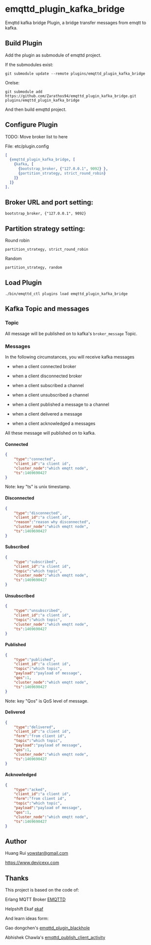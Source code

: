 emqttd_plugin_kafka_bridge
===================

Emqttd kafka bridge Plugin, a bridge transfer messages from emqtt to kafka.

Build Plugin
------------

Add the plugin as submodule of emqttd project.

If the submodules exist:

```
git submodule update --remote plugins/emqttd_plugin_kafka_bridge
```

Orelse:

```
git submodule add https://github.com/Zarathos94/emqttd_plugin_kafka_bridge.git plugins/emqttd_plugin_kafka_bridge
```

And then build emqttd project.

Configure Plugin
----------------
TODO: Move broker list to here

File: etc/plugin.config

```erlang
[
  {emqttd_plugin_kafka_bridge, [
  	{kafka, [
      {bootstrap_broker, {"127.0.0.1", 9092} },
      {partition_strategy, strict_round_robin}
    ]}
  ]}
].

```

Broker URL and port setting:
-----------
``bootstrap_broker, {"127.0.0.1", 9092} ``

Partition strategy setting:
-----------
Round robin

``partition_strategy, strict_round_robin``

Random

``partition_strategy, random``


Load Plugin
-----------

```
./bin/emqttd_ctl plugins load emqttd_plugin_kafka_bridge
```

Kafka Topic and messages
-----------

### Topic

All message will be published on to kafka's ``broker_message`` Topic.

### Messages

In the following circumstances, you will receive kafka messages

- when a client connected broker

- when a client disconnected broker

- when a client subscribed a channel

- when a client unsubscribed a channel

- when a client published a message to a channel

- when a client delivered a message

- when a client acknowledged a messages 

All these message will published on to kafka.

#### Connected

```json
{
	"type":"connected",
	"client_id":"a client id",
	"cluster_node":"which emqtt node",
	"ts":1469690427
}
```
Note: key "ts" is unix timestamp.

#### Disconnected

```json
{
	"type":"disconnected",
	"client_id":"a client id",
	"reason":"reason why disconnected",
	"cluster_node":"which emqtt node",
	"ts":1469690427
}
```

#### Subscribed

```json
{
	"type":"subscribed",
	"client_id":"a client id",
	"topic":"which topic",
	"cluster_node":"which emqtt node",
	"ts":1469690427
}
```

#### Unsubscribed

```json
{
	"type":"unsubscribed",
	"client_id":"a client id",
	"topic":"which topic",
	"cluster_node":"which emqtt node",
	"ts":1469690427
}
```

#### Published

```json
{
	"type":"published",
	"client_id":"a client id",
	"topic":"which topic",
    "payload":"payload of message",
    "qos":1,
	"cluster_node":"which emqtt node",
	"ts":1469690427
}
```
Note: key "Qos" is QoS level of message.

#### Delivered

```json
{
	"type":"delivered",
	"client_id":"a client id",
	"form":"from client id",
	"topic":"which topic",
    "payload":"payload of message",
    "qos":1,
	"cluster_node":"which emqtt node",
	"ts":1469690427
}
```

#### Acknowledged

```json
{
	"type":"acked",
	"client_id":"a client id",
	"form":"from client id",
	"topic":"which topic",
    "payload":"payload of message",
    "qos":1,
	"cluster_node":"which emqtt node",
	"ts":1469690427
}
```

Author
------

Huang Rui <vowstar@gmail.com>

https://www.devicexx.com

Thanks
------
This project is based on the code of:

Erlang MQTT Broker [EMQTTD](https://github.com/emqtt/emqttd)

Helpshift Ekaf [ekaf](https://github.com/helpshift/ekaf)

And learn ideas form:

Gao dongchen's [emqttd_plugin_blackhole](https://github.com/gaodongchen/emqttd_plugin_blackhole)

Abhishek Chawla's [emqttd_publish_client_activity](https://github.com/abhidtu/emqttd_publish_client_activity)
